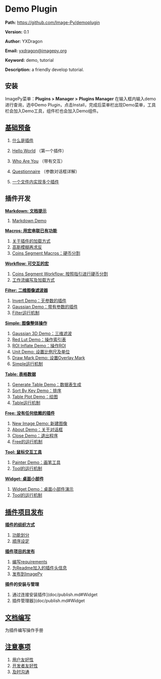 # Demo Plugin

**Path:** https://github.com/Image-Py/demoplugin

**Version:** 0.1

**Author:** YXDragon

**Email:** yxdragon@imagepy.org

**Keyword:** demo, tutorial

**Description:** a friendly develop tutorial.



## 安装

ImagePy菜单：**Plugins > Manager > Plugins Manager** 在输入框内输入demo进行查询，选中Demo Plugin，点击Install，完成后菜单栏出现Demo菜单，工具栏会加入Demo工具，组件栏也会加入Demo组件。



##  [基础预备](doc/start.md#基础预备)

1. [什么是插件](doc/start.md#什么是插件)

2. [Hello World](doc/start.md#Hello) （第一个插件）

3. [Who Are You](doc/start.md#Who) （带有交互）

4. [Questionnaire](doc/start.md#Questionnaire) （参数对话框详解）

5. [一个文件内实现多个插件](doc/start.md#一个文件内实现多个插件)

   

## 插件开发

**[Markdown: 文档提示](doc/markdown.md#Markdown)**

1. [Markdown Demo](doc/markdown.md#Demo)

**[Macros: 用宏串联已有功能](doc/macros.md#Macros)**

1. [关于插件的加载方式](doc/macros.md#关于插件的加载方式)
2. [高斯模糊再求反](doc/macros.md#高斯模糊再求反)
3. [Coins Segment Macros：硬币分割](doc/macros.md#分割硬币)

**[Workflow: 可交互的宏](doc/workflow.md#Workflow)**

1. [Coins Segment Workflow: 按照指引进行硬币分割](doc/workflow.md#分割硬币)
2. [工作流编写及加载方式](doc/workflow.md#工作流编写及加载方式)

**[Filter: 二维图像滤波器](doc/filter.md#Filter)**

1. [Invert Demo：无参数的插件](doc/filter.md#Invert)
2. [Gaussian Demo：带有参数的插件](doc/filter.md#Gaussian)
3. [Filter运行机制](doc/filter.md#Filter运行机制)

**[Simple: 图像整体操作](doc/simple.md#Simple)**

1. [Gaussian 3D Demo：三维滤波](doc/simple.md#Gaussian3D)
2. [Red Lut Demo：操作索引表](doc/simple.md#SetLUT)
3. [ROI Inflate Demo：操作ROI](doc/simple.md#ROI)
4. [Unit Demo: 设置比例尺及单位](doc/simple.md#Unit)
5. [Draw Mark Demo: 设置Overlay Mark](doc/simple.md#Mark)
6. [Simple运行机制](doc/simple.md#Simple运行机制)

**[Table: 表格数据](doc/table.md#Table)**

1. [Generate Table Demo：数据表生成](doc/table.md#生成成绩单)
2. [Sort By Key Demo：排序](doc/table.md#根据某科成绩排序)
3. [Table Plot Demo：绘图](doc/table.md#绘制柱状图)
4. [Table运行机制](doc/table.md#Table运行机制)

**[Free: 没有任何依赖的插件](doc/free.md#Free)**

1. [New Image Demo: 新建图像](doc/free.md#创建图像)
2. [About Demo：关于对话框](doc/free.md#关于对话框)
3. [Close Demo：退出程序](doc/free.md#退出软件)
4. [Free的运行机制](doc/free.md#Free的运行机制)

**[Tool: 鼠标交互工具](doc/tool.md#Tool)**

1. [Painter Demo：画笔工具](doc/tool.md#画笔工具)
2. [Tool的运行机制](doc/tool.md#Tool的运行机制)

**[Widget: 桌面小部件](doc/widget.md#Widget)**

1. [Widget Demo：桌面小部件演示](doc/widget.md#画笔工具)
2. [Tool的运行机制](doc/widget.md#Tool的运行机制)



## [插件项目发布](doc/publish.md#插件项目发布)

**[插件的组织方式](doc/publish.md#功能组织)**

1. [功能划分](doc/publish.md#功能划分)
2. [顺序设定](doc/publish.md#顺序设定)

**[插件项目的发布](doc/publish.md#创建插件项目仓库)**

1. [编写requirements](doc/publish.md#requirements)
2. [为Readme加入的插件头信息](doc/publish.md#编写readme)
3. [发布到ImagePy](doc/publish.md#发布到ImagePy)

**插件的安装与管理**

1. 通过连接安装插件](doc/publish.md#Widget
2. 插件管理器](doc/publish.md#Widget



## [文档编写](doc/document.md#文档编写)

为插件编写操作手册



## [注意事项](doc/attention.md#注意事项)

1. [用户友好性](doc/attention.md#用户友好性)
2. [开发者友好性](doc/attention.md#开发者友好性)
3. [及时沟通](doc/attention.md#及时沟通)
